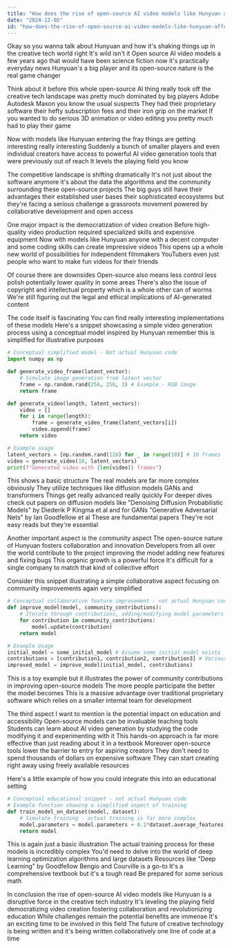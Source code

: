 ```yaml
---
title: "How does the rise of open-source AI video models like Hunyuan affect the competitive landscape of creative technologies?"
date: "2024-12-05"
id: "how-does-the-rise-of-open-source-ai-video-models-like-hunyuan-affect-the-competitive-landscape-of-creative-technologies"
---
```


Okay so you wanna talk about Hunyuan and how it's shaking things up in the creative tech world right  It's wild isn't it  Open source AI video models  a few years ago that would have been science fiction now it's practically everyday news  Hunyuan's a big player  and its open-source nature is the real game changer

Think about it before this whole open-source AI thing really took off the creative tech landscape was pretty much dominated by big players  Adobe  Autodesk  Maxon  you know the usual suspects  They had their proprietary software their hefty subscription fees and their iron grip on the market  If you wanted to do serious 3D animation or video editing you pretty much had to play their game

Now  with models like Hunyuan entering the fray things are getting interesting  really interesting  Suddenly  a bunch of smaller players and even individual creators have access to powerful AI video generation tools that were previously out of reach  It levels the playing field  you know

The competitive landscape is shifting dramatically  It's not just about the software anymore  it's about the data  the algorithms  and the community surrounding these open-source projects  The big guys still have their advantages  their established user bases  their sophisticated ecosystems  but they're facing a serious challenge  a grassroots movement powered by collaborative development and open access

One major impact is the democratization of video creation  Before  high-quality video production required specialized skills and expensive equipment  Now  with models like Hunyuan  anyone with a decent computer and some coding skills can create impressive videos  This opens up a whole new world of possibilities for independent filmmakers  YouTubers  even just people who want to make fun videos for their friends

Of course there are downsides  Open-source also means less control  less polish  potentially lower quality in some areas  There's also the issue of copyright and intellectual property which is a whole other can of worms  We're still figuring out the legal and ethical implications of AI-generated content

The code itself is fascinating  You can find really interesting implementations of these models  Here's a snippet showcasing a simple video generation process using a conceptual model inspired by Hunyuan  remember this is simplified for illustrative purposes

```python
# Conceptual simplified model - Not actual Hunyuan code
import numpy as np

def generate_video_frame(latent_vector):
    # Simulate image generation from latent vector
    frame = np.random.rand(256, 256, 3) # Example - RGB image
    return frame

def generate_video(length, latent_vectors):
    video = []
    for i in range(length):
        frame = generate_video_frame(latent_vectors[i])
        video.append(frame)
    return video

# Example usage
latent_vectors = [np.random.rand(128) for _ in range(10)] # 10 frames
video = generate_video(10, latent_vectors)
print(f"Generated video with {len(video)} frames") 
```

This shows a basic structure  The real models are far more complex  obviously  They utilize techniques like diffusion models GANs  and transformers  Things get really advanced really quickly  For deeper dives check out papers on diffusion models like "Denoising Diffusion Probabilistic Models" by Diederik P Kingma et al  and for GANs  "Generative Adversarial Nets" by Ian Goodfellow et al  These are fundamental papers  They're not easy reads but they're essential

Another important aspect is the community aspect  The open-source nature of Hunyuan fosters collaboration and innovation  Developers from all over the world contribute to the project  improving the model adding new features and fixing bugs  This organic growth is a powerful force  It's difficult for a single company to match that kind of collective effort

Consider this snippet illustrating a simple collaborative aspect focusing on community improvements  again very simplified

```python
# Conceptual collaborative feature improvement - not actual Hunyuan code
def improve_model(model, community_contributions):
    # Iterate through contributions, adding/modifying model parameters
    for contribution in community_contributions:
        model.update(contribution)
    return model

# Example Usage
initial_model = some_initial_model # Assume some initial model exists
contributions = [contribution1, contribution2, contribution3] # Various contributions from community
improved_model = improve_model(initial_model, contributions)
```

This is a toy example  but it illustrates the power of community contributions in improving open-source models  The more people participate  the better the model becomes  This is a massive advantage over traditional proprietary software which relies on a smaller internal team for development

The third aspect I want to mention is the potential impact on education and accessibility  Open-source models can be invaluable teaching tools  Students can learn about AI video generation by studying the code  modifying it  and experimenting with it  This hands-on approach is far more effective than just reading about it in a textbook  Moreover  open-source tools lower the barrier to entry for aspiring creators  They don't need to spend thousands of dollars on expensive software  They can start creating right away using freely available resources

Here's a little example of how you could integrate this into an educational setting

```python
# Conceptual educational snippet - not actual Hunyuan code
# Example function showing a simplified aspect of training
def train_model_on_dataset(model, dataset):
    # Simulate training - actual training is far more complex
    model.parameters = model.parameters + 0.1*dataset.average_features
    return model
```

This is again just a basic illustration  The actual training process for these models is incredibly complex  You'd need to delve into the world of deep learning  optimization algorithms  and large datasets  Resources like "Deep Learning" by Goodfellow Bengio and Courville is a go-to  It's a comprehensive textbook  but it's a tough read  Be prepared for some serious math

In conclusion  the rise of open-source AI video models like Hunyuan is a disruptive force in the creative tech industry  It's leveling the playing field democratizing video creation fostering collaboration  and revolutionizing education  While challenges remain  the potential benefits are immense  It's an exciting time to be involved in this field  The future of creative technology is being written  and it's being written collaboratively  one line of code at a time
